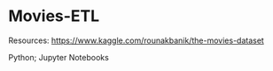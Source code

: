 # Movies-ETL

Resources: https://www.kaggle.com/rounakbanik/the-movies-dataset

Python; Jupyter Notebooks